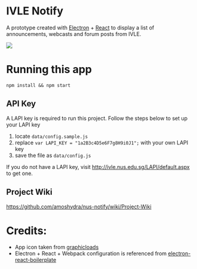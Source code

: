 # IVLE Notify
A prototype created with [Electron](electron.atom.io) + [React](https://facebook.github.io/react/) to display a list of announcements, webcasts and forum posts from IVLE.

![](http://i.imgur.com/d1cWaAm.png)

# Running this app
```
npm install && npm start
```
## API Key
A LAPI key is required to run this project.
Follow the steps below to set up your LAPI key

1. locate `data/config.sample.js`
2. replace `var LAPI_KEY = "1a2B3c4D5e6F7g8H9i0J1";` with your own LAPI key
3. save the file as `data/config.js`

If you do not have a LAPI key, visit http://ivle.nus.edu.sg/LAPI/default.aspx to get one.

## Project Wiki
https://github.com/amoshydra/nus-notify/wiki/Project-Wiki

# Credits:
- App icon taken from [graphicloads](http://www.iconarchive.com/show/100-flat-icons-by-graphicloads.html)
- Electron + React + Webpack configuration is referenced from [electron-react-boilerplate](https://github.com/chentsulin/electron-react-boilerplate)
